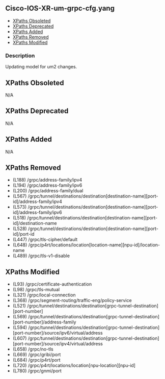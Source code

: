## Cisco-IOS-XR-um-grpc-cfg.yang

- [XPaths Obsoleted](#xpaths-obsoleted)
- [XPaths Deprecated](#xpaths-deprecated)
- [XPaths Added](#xpaths-added)
- [XPaths Removed](#xpaths-removed)
- [XPaths Modified](#xpaths-modified)

### Description

Updating model for um2 changes.

## XPaths Obsoleted

N/A

## XPaths Deprecated

N/A

## XPaths Added

N/A

## XPaths Removed

- (L188)	/grpc/address-family/ipv4
- (L194)	/grpc/address-family/ipv6
- (L200)	/grpc/address-family/dual
- (L567)	/grpc/tunnel/destinations/destination[destination-name][port-id]/address-family/ipv4
- (L573)	/grpc/tunnel/destinations/destination[destination-name][port-id]/address-family/ipv6
- (L518)	/grpc/tunnel/destinations/destination[destination-name][port-id]/destination-name
- (L528)	/grpc/tunnel/destinations/destination[destination-name][port-id]/port-id
- (L447)	/grpc/tls-cipher/default
- (L648)	/grpc/p4rt/locations/location[location-name][npu-id]/location-name
- (L489)	/grpc/tls-v1-disable

## XPaths Modified

- (L93)	/grpc/certificate-authentication
- (L98)	/grpc/tls-mutual
- (L321)	/grpc/local-connection
- (L368)	/grpc/segment-routing/traffic-eng/policy-service
- (L521)	/grpc/tunnel/destinations/destination[grpc-tunnel-destination][port-number]
- (L569)	/grpc/tunnel/destinations/destination[grpc-tunnel-destination][port-number]/address-family
- (L594)	/grpc/tunnel/destinations/destination[grpc-tunnel-destination][port-number]/source/ipv6/virtual/address
- (L607)	/grpc/tunnel/destinations/destination[grpc-tunnel-destination][port-number]/source/ipv4/virtual/address
- (L658)	/grpc/no-tls
- (L669)	/grpc/gribi/port
- (L684)	/grpc/p4rt/port
- (L720)	/grpc/p4rt/locations/location[npu-location][npu-id]
- (L780)	/grpc/gnmi/port

